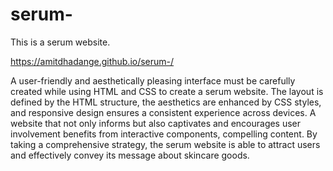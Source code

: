 # serum-
This is a serum website.

https://amitdhadange.github.io/serum-/

A user-friendly and aesthetically pleasing interface must be carefully created while using HTML and CSS to create a serum website. The layout is defined by the HTML structure, the aesthetics are enhanced by CSS styles, and responsive design ensures a consistent experience across devices. A website that not only informs but also captivates and encourages user involvement benefits from interactive components, compelling content. By taking a comprehensive strategy, the serum website is able to attract users and effectively convey its message about skincare goods.
